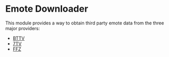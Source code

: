 # Emote Downloader
This module provides a way to obtain third party emote data from the three 
major providers:

- [BTTV](https://betterttv.com/developers/api)
- [7TV](https://github.com/SevenTV/EventAPI?tab=readme-ov-file#7tv-eventapi)
- [FFZ](https://api.frankerfacez.com/docs/?urls.primaryName=API%20v1)
